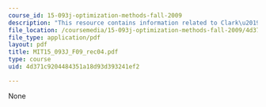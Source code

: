 ```yaml
---
course_id: 15-093j-optimization-methods-fall-2009
description: "This resource contains information related to Clark\u2019s theorem."
file_location: /coursemedia/15-093j-optimization-methods-fall-2009/4d371c9204484351a18d93d393241ef2_MIT15_093J_F09_rec04.pdf
file_type: application/pdf
layout: pdf
title: MIT15_093J_F09_rec04.pdf
type: course
uid: 4d371c9204484351a18d93d393241ef2

---
```

None